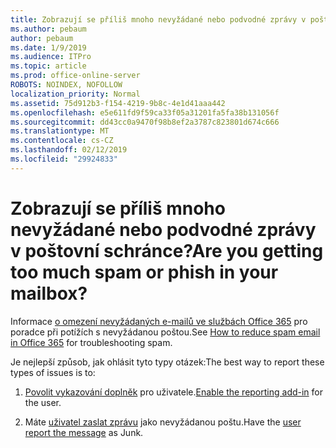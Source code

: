 ```yaml
---
title: Zobrazují se příliš mnoho nevyžádané nebo podvodné zprávy v poštovní schránce?
ms.author: pebaum
author: pebaum
ms.date: 1/9/2019
ms.audience: ITPro
ms.topic: article
ms.prod: office-online-server
ROBOTS: NOINDEX, NOFOLLOW
localization_priority: Normal
ms.assetid: 75d912b3-f154-4219-9b8c-4e1d41aaa442
ms.openlocfilehash: e5e611fd9f59ca33f05a31201fa5fa38b131056f
ms.sourcegitcommit: dd43cc0a9470f98b8ef2a3787c823801d674c666
ms.translationtype: MT
ms.contentlocale: cs-CZ
ms.lasthandoff: 02/12/2019
ms.locfileid: "29924833"
---
```

# <a name="are-you-getting-too-much-spam-or-phish-in-your-mailbox"></a><span data-ttu-id="a14ca-102">Zobrazují se příliš mnoho nevyžádané nebo podvodné zprávy v poštovní schránce?</span><span class="sxs-lookup"><span data-stu-id="a14ca-102">Are you getting too much spam or phish in your mailbox?</span></span>

<span data-ttu-id="a14ca-103">Informace [o omezení nevyžádaných e-mailů ve službách Office 365](https://docs.microsoft.com/office365/securitycompliance/reduce-spam-email) pro poradce při potížích s nevyžádanou poštou.</span><span class="sxs-lookup"><span data-stu-id="a14ca-103">See [How to reduce spam email in Office 365](https://docs.microsoft.com/office365/securitycompliance/reduce-spam-email) for troubleshooting spam.</span></span> 
  
<span data-ttu-id="a14ca-104">Je nejlepší způsob, jak ohlásit tyto typy otázek:</span><span class="sxs-lookup"><span data-stu-id="a14ca-104">The best way to report these types of issues is to:</span></span> 
  
1. <span data-ttu-id="a14ca-105">[Povolit vykazování doplněk](https://docs.microsoft.com/office365/securitycompliance/enable-the-report-message-add-in) pro uživatele.</span><span class="sxs-lookup"><span data-stu-id="a14ca-105">[Enable the reporting add-in](https://docs.microsoft.com/office365/securitycompliance/enable-the-report-message-add-in) for the user.</span></span> 
    
2. <span data-ttu-id="a14ca-106">Máte [uživatel zaslat zprávu](https://support.office.com/article/b5caa9f1-cdf3-4443-af8c-ff724ea719d2) jako nevyžádanou poštu.</span><span class="sxs-lookup"><span data-stu-id="a14ca-106">Have the [user report the message](https://support.office.com/article/b5caa9f1-cdf3-4443-af8c-ff724ea719d2) as Junk.</span></span> 
    

